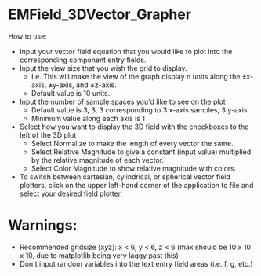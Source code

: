 # EMField_3DVector_Grapher
How to use:
- Input your vector field equation that you would like to plot into the corresponding component entry fields.
- Input the view size that you wish the grid to display.
  - I.e. This will make the view of the graph display n units along the ±x-axis, ±y-axis, and ±z-axis.
  - Default value is 10 units.
- Input the number of sample spaces you'd like to see on the plot
  - Default value is 3, 3, 3 corresponding to 3 x-axis samples, 3 y-axis
  - Minimum value along each axis is 1
- Select how you want to display the 3D field with the checkboxes to the left of the 3D plot
  - Select Normalize to make the length of every vector the same.
  - Select Relative Magnitude to give a constant (input value) multiplied by the relative magnitude of each vector.
  - Select Color Magnitude to show relative magnitude with colors.
- To switch between cartesian, cylindrical, or spherical vector field plotters, click on the upper left-hand corner of the application to file and select your desired field plotter. 

# Warnings:
- Recommended gridsize [x*y*z]: x < 6, y < 6, z < 6 (max should be 10 x 10 x 10, due to matplotlib being very laggy past this)
- Don't input random variables into the text entry field areas (i.e. f, g, etc.)

